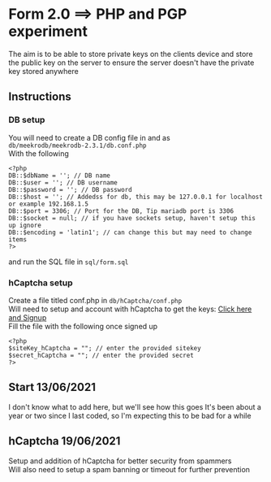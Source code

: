 # Form 2.0 ==>  PHP and PGP experiment
The aim is to be able to store private keys on the clients device and store the public key on the server to ensure the server doesn't have the private key stored anywhere

## Instructions
### DB setup
You will need to create a DB config file in and as <br>
`db/meekrodb/meekrodb-2.3.1/db.conf.php` <br>
With the following<br>
```phpt
<?php
DB::$dbName = ''; // DB name
DB::$user = ''; // DB username
DB::$password = ''; // DB password
DB::$host = ''; // Addedss for db, this may be 127.0.0.1 for localhost or example 192.168.1.5
DB::$port = 3306; // Port for the DB, Tip mariadb port is 3306
DB::$socket = null; // if you have sockets setup, haven't setup this up ignore
DB::$encoding = 'latin1'; // can change this but may need to change items
?>
```
and run the SQL file in `sql/form.sql`

### hCaptcha setup
Create a file titled conf.php in `db/hCaptcha/conf.php` <br>
Will need to setup and account with hCaptcha to get the keys: [Click here and Signup](hcaptcha.com) <br>
Fill the file with the following once signed up
```phpt
<?php
$siteKey_hCaptcha = ""; // enter the provided sitekey
$secret_hCaptcha = ""; // enter the provided secret
?>
```

## Start 13/06/2021
I don't know what to add here, but we'll see how this goes
It's been about a year or two since I last coded, so I'm expecting this to be bad for a while

## hCaptcha 19/06/2021
Setup and addition of hCaptcha for better security from spammers <br>
Will also need to setup a spam banning or timeout for further prevention


